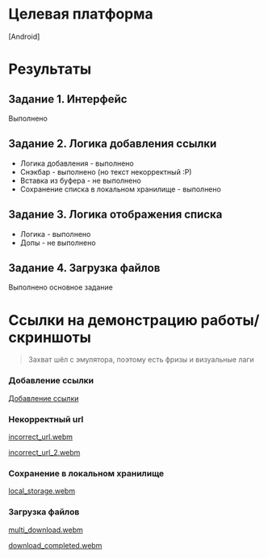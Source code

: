 # Целевая платформа

[Android]

# Результаты

## Задание 1. Интерфейс
Выполнено

## Задание 2. Логика добавления ссылки
* Логика добавления - выполнено
* Снэкбар - выполнено (но текст некорректный :Р)
* Вставка из буфера - не выполнено
* Сохранение списка в локальном хранилище - выполнено 

## Задание 3. Логика отображения списка
* Логика - выполнено
* Допы - не выполнено

## Задание 4. Загрузка файлов
Выполнено основное задание

# Ссылки на демонстрацию работы/скриншоты
> Захват шёл с эмулятора, поэтому есть фризы и визуальные лаги

### Добавление ссылки
[Добавление ссылки](https://user-images.githubusercontent.com/12038961/230799327-4826c7ed-9d66-4d14-bbc1-cb8aadf35f41.webm)

### Некорректный url
[incorrect_url.webm](https://user-images.githubusercontent.com/12038961/230799412-421aec4a-02a5-4a90-a46a-093f257d6321.webm)

[incorrect_url_2.webm](https://user-images.githubusercontent.com/12038961/230799414-a64de019-9e26-4bac-a84f-4bed930c58a6.webm)

### Сохранение в локальном хранилище
[local_storage.webm](https://user-images.githubusercontent.com/12038961/230799439-5626a538-ed81-4a0b-be59-367709792f17.webm)

### Загрузка файлов
[multi_download.webm](https://user-images.githubusercontent.com/12038961/230799477-6b52227c-56a3-468c-9110-b03ed403333b.webm)

[download_completed.webm](https://user-images.githubusercontent.com/12038961/230799480-afba02eb-9ef4-40a5-851f-0f775ba39c3a.webm)

